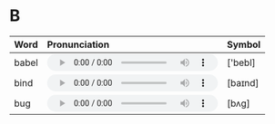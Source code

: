 
# B

| Word  | Pronunciation | Symbol |
| :-- | :-- | :-- |
| babel | <audio :src="$withBase('/audio/babel.mp3')" controls="controls"></audio> | ['bebl] |
| bind | <audio :src="$withBase('/audio/bind.mp3')" controls="controls"></audio> | [baɪnd] |
| bug | <audio :src="$withBase('/audio/bug.mp3')" controls="controls"></audio> | [bʌg] |

<style lang="css">
audio {
  height: 30px;
}

@media screen and (max-width: 720px){
  audio { 
    width: 20px; 
  } 
}
</style>
